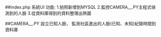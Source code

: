 ##index.php
系統UI
功能:
1.拍照新增到MYSQL
2.監控CAMERA__.PY主程式偵測到的人臉
3.從資料庫得到的資料整理出熱圖

##CAMERA__.PY
設立已知人臉，
監測社區進出的人臉(已知、未知)紀錄時間到資料庫



